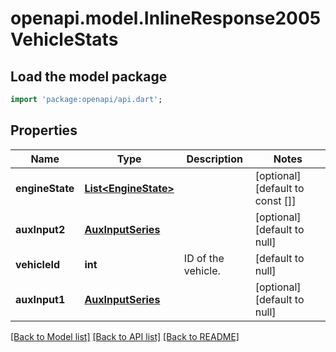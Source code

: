 # openapi.model.InlineResponse2005VehicleStats

## Load the model package
```dart
import 'package:openapi/api.dart';
```

## Properties
Name | Type | Description | Notes
------------ | ------------- | ------------- | -------------
**engineState** | [**List&lt;EngineState&gt;**](EngineState.md) |  | [optional] [default to const []]
**auxInput2** | [**AuxInputSeries**](AuxInputSeries.md) |  | [optional] [default to null]
**vehicleId** | **int** | ID of the vehicle. | [default to null]
**auxInput1** | [**AuxInputSeries**](AuxInputSeries.md) |  | [optional] [default to null]

[[Back to Model list]](../README.md#documentation-for-models) [[Back to API list]](../README.md#documentation-for-api-endpoints) [[Back to README]](../README.md)


